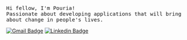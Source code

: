 <samp> Hi fellow, I'm Pouria!<br>
  Passionate about developing applications that will bring about change in people's lives.</samp>

[![Gmail Badge](https://img.shields.io/badge/-tajpouria.dev@gmail.com-c14438?style=flat-square&logo=Gmail&logoColor=white&link=mailto:tajpouria.dev@gmail.com)](mailto:tajpouria.dev@gmail.com)
[![Linkedin Badge](https://img.shields.io/badge/-Pouria_Tajdivand-blue?style=flat-square&logo=Linkedin&logoColor=white&link=https://www.linkedin.com/in/pouria-tajdivand-578668192/)](https://www.linkedin.com/in/pouria-tajdivand-578668192/) 

